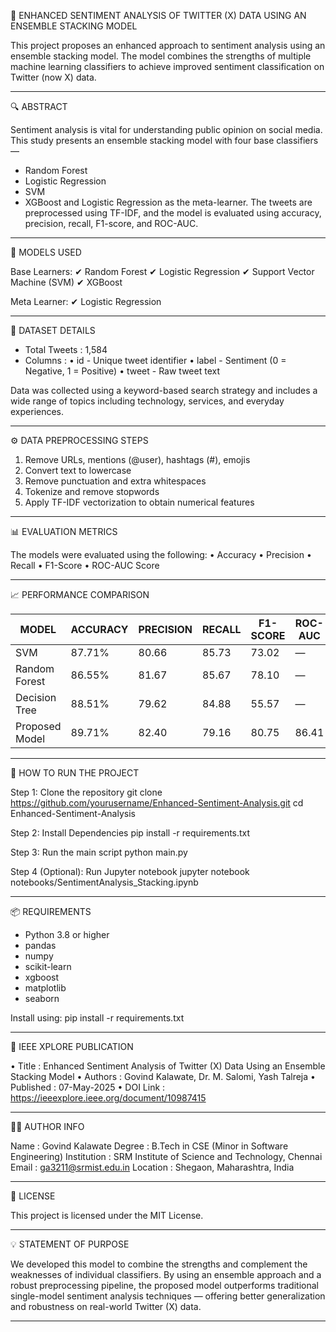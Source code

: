 
📌 ENHANCED SENTIMENT ANALYSIS OF TWITTER (X) DATA USING AN ENSEMBLE STACKING MODEL

This project proposes an enhanced approach to sentiment analysis using an ensemble stacking model.
The model combines the strengths of multiple machine learning classifiers to achieve improved sentiment classification on Twitter (now X) data.

-------------------------------------------------------------------------------
🔍 ABSTRACT

Sentiment analysis is vital for understanding public opinion on social media.
This study presents an ensemble stacking model with four base classifiers —
  - Random Forest
  - Logistic Regression
  - SVM
  - XGBoost
and Logistic Regression as the meta-learner.
The tweets are preprocessed using TF-IDF, and the model is evaluated using accuracy,
precision, recall, F1-score, and ROC-AUC.

-------------------------------------------------------------------------------
🧪 MODELS USED

Base Learners:
  ✔ Random Forest
  ✔ Logistic Regression
  ✔ Support Vector Machine (SVM)
  ✔ XGBoost

Meta Learner:
  ✔ Logistic Regression

-------------------------------------------------------------------------------
📝 DATASET DETAILS

- Total Tweets : 1,584
- Columns      :
    • id     - Unique tweet identifier
    • label  - Sentiment (0 = Negative, 1 = Positive)
    • tweet  - Raw tweet text

Data was collected using a keyword-based search strategy and includes a wide range of topics
including technology, services, and everyday experiences.

-------------------------------------------------------------------------------
⚙️ DATA PREPROCESSING STEPS

1. Remove URLs, mentions (@user), hashtags (#), emojis
2. Convert text to lowercase
3. Remove punctuation and extra whitespaces
4. Tokenize and remove stopwords
5. Apply TF-IDF vectorization to obtain numerical features

-------------------------------------------------------------------------------
📊 EVALUATION METRICS

The models were evaluated using the following:
  • Accuracy
  • Precision
  • Recall
  • F1-Score
  • ROC-AUC Score

-------------------------------------------------------------------------------
📈 PERFORMANCE COMPARISON

| MODEL              | ACCURACY | PRECISION | RECALL  | F1-SCORE | ROC-AUC |
|--------------------|----------|-----------|---------|----------|---------|
| SVM                | 87.71%   | 80.66     | 85.73   | 73.02    |   —     |
| Random Forest      | 86.55%   | 81.67     | 85.67   | 78.10    |   —     |
| Decision Tree      | 88.51%   | 79.62     | 84.88   | 55.57    |   —     |
| Proposed Model     | 89.71%   | 82.40     | 79.16   | 80.75    | 86.41   |

-------------------------------------------------------------------------------
🚀 HOW TO RUN THE PROJECT

Step 1: Clone the repository
  git clone https://github.com/yourusername/Enhanced-Sentiment-Analysis.git
  cd Enhanced-Sentiment-Analysis

Step 2: Install Dependencies
  pip install -r requirements.txt

Step 3: Run the main script
  python main.py

Step 4 (Optional): Run Jupyter notebook
  jupyter notebook notebooks/SentimentAnalysis_Stacking.ipynb

-------------------------------------------------------------------------------
📦 REQUIREMENTS

  - Python 3.8 or higher
  - pandas
  - numpy
  - scikit-learn
  - xgboost
  - matplotlib
  - seaborn

Install using:
  pip install -r requirements.txt

-------------------------------------------------------------------------------
🔗 IEEE XPLORE PUBLICATION

  • Title     : Enhanced Sentiment Analysis of Twitter (X) Data Using an Ensemble Stacking Model
  • Authors   : Govind Kalawate, Dr. M. Salomi, Yash Talreja
  • Published : 07-May-2025
  • DOI Link  : https://ieeexplore.ieee.org/document/10987415

-------------------------------------------------------------------------------
👨‍💻 AUTHOR INFO

  Name         : Govind Kalawate
  Degree       : B.Tech in CSE (Minor in Software Engineering)
  Institution  : SRM Institute of Science and Technology, Chennai
  Email        : ga3211@srmist.edu.in
  Location     : Shegaon, Maharashtra, India

-------------------------------------------------------------------------------
📃 LICENSE

This project is licensed under the MIT License.

-------------------------------------------------------------------------------
💡 STATEMENT OF PURPOSE

We developed this model to combine the strengths and complement the weaknesses of individual classifiers.
By using an ensemble approach and a robust preprocessing pipeline, the proposed model outperforms
traditional single-model sentiment analysis techniques — offering better generalization and robustness
on real-world Twitter (X) data.

-------------------------------------------------------------------------------



